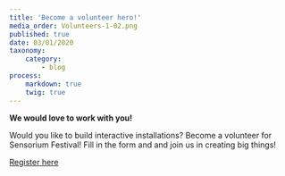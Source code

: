 ```yaml
---
title: 'Become a volunteer hero!'
media_order: Volunteers-1-02.png
published: true
date: 03/01/2020
taxonomy:
    category:
        - blog
process:
    markdown: true
    twig: true
---
```


****We would love to work with you!****

Would you like to build interactive installations? 
Become a volunteer for Sensorium Festival! 
Fill in the form and and join us in creating big things!

[Register here](https://docs.google.com/forms/d/e/1FAIpQLScu8sYIqROqc-pGRDrpbOWwFttdzte6QMAgg203YpE_XPJicQ/viewform)